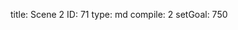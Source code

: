 title:          Scene 2
ID:             71
type:           md
compile:        2
setGoal:        750



